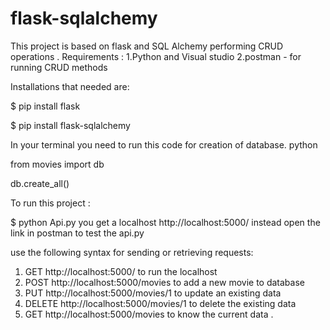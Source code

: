 # flask-sqlalchemy
This project is based on flask and SQL Alchemy performing CRUD operations .
Requirements :
  1.Python and Visual studio 
  2.postman - for running CRUD methods 

Installations that needed are:

$ pip install flask

$ pip install flask-sqlalchemy 
 
In your terminal you need to run this code for creation of database.
  python
  
  from movies import db 
  
  db.create_all()

To run this project :

$ python Api.py 
you get a localhost http://localhost:5000/ 
instead open the link in postman to test the api.py 

use the following syntax for sending or retrieving requests:
1. GET  http://localhost:5000/ to run the localhost
2. POST http://localhost:5000/movies to add a new movie to database
3. PUT http://localhost:5000/movies/1 to update an existing data
4. DELETE http://localhost:5000/movies/1 to delete the existing data 
5. GET http://localhost:5000/movies to know the current data . 
